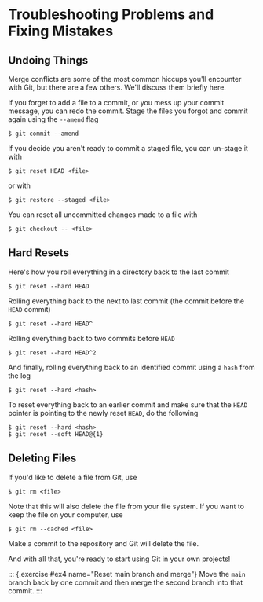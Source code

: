 # Troubleshooting Problems and Fixing Mistakes

## Undoing Things

Merge conflicts are some of the most common hiccups you'll encounter with Git,
but there are a few others. We'll discuss them briefly here.

If you forget to add a file to a commit, or you mess up your commit message,
you can redo the commit. Stage the files you forgot and commit again using the
`--amend` flag

```
$ git commit --amend
```

If you decide you aren't ready to commit a staged file, you can un-stage it
with 

```
$ git reset HEAD <file>
```

or with

```
$ git restore --staged <file>
```

You can reset all uncommitted changes made to a file with

```
$ git checkout -- <file>
```

## Hard Resets

Here's how you roll everything in a directory back to the last commit

```
$ git reset --hard HEAD
```

Rolling everything back to the next to last commit (the commit before the
`HEAD` commit)

```
$ git reset --hard HEAD^
```

Rolling everything back to two commits before `HEAD`

```
$ git reset --hard HEAD^2
```

And finally, rolling everything back to an identified commit using a `hash`
from the log

```
$ git reset --hard <hash>
```

To reset everything back to an earlier commit and make sure that the `HEAD`
pointer is pointing to the newly reset `HEAD`, do the following

```
$ git reset --hard <hash>
$ git reset --soft HEAD@{1}
```

## Deleting Files

If you'd like to delete a file from Git, use

```
$ git rm <file>
```

Note that this will also delete the file from your file system. If you want to
keep the file on your computer, use

```
$ git rm --cached <file>
```

Make a commit to the repository and Git will delete the file.

And with all that, you're ready to start using Git in your own projects!

::: {.exercise #ex4 name="Reset main branch and merge"}
Move the `main` branch back by one commit and then merge the second branch into
that commit.
:::
